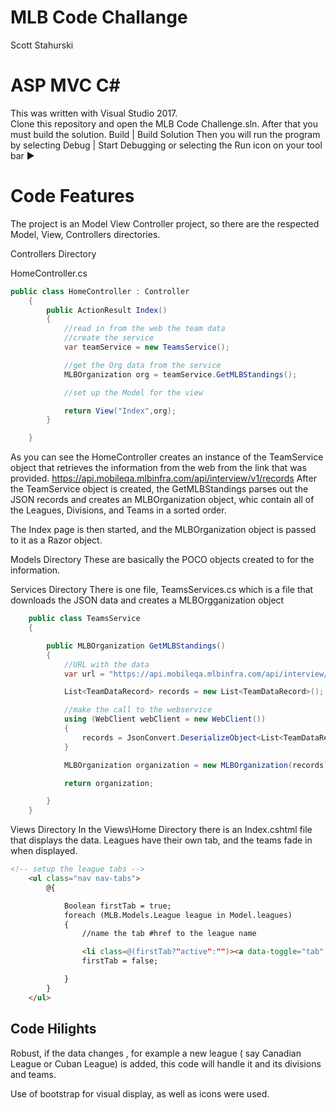 # MLB Code Challange
Scott Stahurski

ASP MVC C# 
========
This was written with Visual Studio 2017.  
Clone this repository and open the MLB Code Challenge.sln.
After that you must build the solution. Build | Build Solution
Then you will run the program by selecting Debug | Start Debugging or selecting the Run icon on your tool bar ▶

Code Features
========
The project is an Model View Controller project, so there are the respected Model, View, Controllers directories.

Controllers Directory


HomeController.cs
```c#
public class HomeController : Controller
    {
        public ActionResult Index()
        {
            //read in from the web the team data
            //create the service 
            var teamService = new TeamsService();

            //get the Org data from the service
            MLBOrganization org = teamService.GetMLBStandings();

            //set up the Model for the view

            return View("Index",org);
        }

    }
```
As you can see the HomeController creates an instance of the TeamService object that retrieves the information from the web from the link that was provided.  https://api.mobileqa.mlbinfra.com/api/interview/v1/records
After the TeamService object is created, the GetMLBStandings parses out the JSON records and creates an MLBOrganization object, whic contain all of the Leagues, Divisions, and Teams in a sorted order.

The Index page is then started, and the MLBOrganization object is passed to it as a Razor object.

Models Directory
These are basically the POCO objects created to for the information.

Services Directory
There is one file, TeamsServices.cs which is a file that downloads the JSON data and creates a MLBOrgganization object

```c#
    public class TeamsService
    {

        public MLBOrganization GetMLBStandings()
        {
            //URL with the data
            var url = "https://api.mobileqa.mlbinfra.com/api/interview/v1/records";

            List<TeamDataRecord> records = new List<TeamDataRecord>();

            //make the call to the webservice
            using (WebClient webClient = new WebClient())
            {
                records = JsonConvert.DeserializeObject<List<TeamDataRecord>>(webClient.DownloadString(url));
            }

            MLBOrganization organization = new MLBOrganization(records);

            return organization;

        }
    }

```

Views Directory
In the Views\Home Directory there is an Index.cshtml file that displays the data.
Leagues have their own tab, and the teams fade in when displayed.
```html
<!-- setup the league tabs -->
    <ul class="nav nav-tabs">
        @{

            Boolean firstTab = true;
            foreach (MLB.Models.League league in Model.leagues)
            {
                //name the tab #href to the league name

                <li class=@(firstTab?"active":"")><a data-toggle="tab" href="#@league.leagueName"><img src="@Url.Content(league.iconImagePath)" alt="" style="height:48px;width:48px;" />@league.leagueName</a></li>
                firstTab = false;

            }
        }
    </ul>
```

Code Hilights
--- 
Robust, if the data changes , for example a new league ( say Canadian League or Cuban League) is added, this code will handle it and its divisions and teams.

Use of bootstrap for visual display, as well as icons were used.


